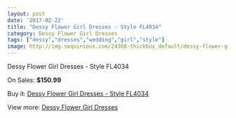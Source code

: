 ```yaml
---
layout: post
date: '2017-02-22'
title: "Dessy Flower Girl Dresses - Style FL4034"
category: Dessy Flower Girl Dresses
tags: ["dessy","dresses","wedding","girl","style"]
image: http://img.sequinious.com/24308-thickbox_default/dessy-flower-girl-dresses-style-fl4034.jpg
---
```

Dessy Flower Girl Dresses - Style FL4034

On Sales: **$150.99**
<a href="https://www.sequinious.com/dessy-flower-girl-dresses/5413-dessy-flower-girl-dresses-style-fl4034.html"><amp-img layout="responsive" width="600" height="600" src="//img.sequinious.com/24308-thickbox_default/dessy-flower-girl-dresses-style-fl4034.jpg" alt="Dessy Flower Girl Dresses - Style FL4034 0" /></a>
<a href="https://www.sequinious.com/dessy-flower-girl-dresses/5413-dessy-flower-girl-dresses-style-fl4034.html"><amp-img layout="responsive" width="600" height="600" src="//img.sequinious.com/24309-thickbox_default/dessy-flower-girl-dresses-style-fl4034.jpg" alt="Dessy Flower Girl Dresses - Style FL4034 1" /></a>

Buy it: [Dessy Flower Girl Dresses - Style FL4034](https://www.sequinious.com/dessy-flower-girl-dresses/5413-dessy-flower-girl-dresses-style-fl4034.html "Dessy Flower Girl Dresses - Style FL4034")

View more: [Dessy Flower Girl Dresses](https://www.sequinious.com/50-dessy-flower-girl-dresses "Dessy Flower Girl Dresses")